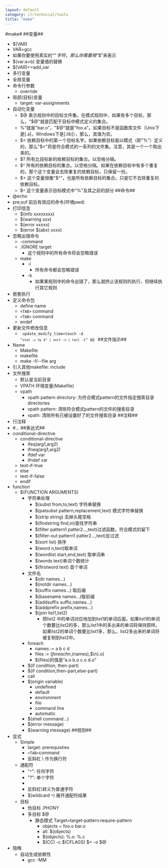 ```yaml
---
layout: default
category: it/technical/tools
title: "make"
---
```


#make#
##变量##
* $(VAR)
* VAR=gcc
* 如果你要使用真实的“$”字符，那么你需要用“$$”来表示
* $(var:a=b) 变量值的替换
* $(VAR)+=add_var
* 多行变量
* 全局变量
* 命令行参数
  * override
* 局部(目标)变量
  * target: var-assignments
* 自动化变量
  * $@ 表示规则中的目标文件集。在模式规则中，如果有多个目标，那么，"$@"就是匹配于目标中模式定义的集合。 
  * $% 仅当目标是函数库文件中，表示规则中的目标成员名。例如，如果一个目标是"foo.a(bar.o)"，那么，"$%"就是"bar.o"，"$@"就是"foo.a"。如果目标不是函数库文件（Unix下是[.a]，Windows下是[.lib]），那么，其值为空。 
  * $< 依赖目标中的第一个目标名字。如果依赖目标是以模式（即"%"）定义的，那么"$<"将是符合模式的一系列的文件集。注意，其是一个一个取出来的。 
  * $?  所有比目标新的依赖目标的集合。以空格分隔。 
  * $^ 所有的依赖目标的集合。以空格分隔。如果在依赖目标中有多个重复的，那个这个变量会去除重复的依赖目标，只保留一份。 
  * $+ 这个变量很像"$^"，也是所有依赖目标的集合。只是它不去除重复的依赖目标。 
  * $`*` 这个变量表示目标模式中"%"及其之前的部分 
##命令##
* @echo
* pre;suf 前后有效应的命令(环境pwd)
* 打印信息
  * $(info xxxxxxxx)
  * $(warning xxx)
  * $(error xxxxx)
  * $(error $(abx) xxxx)
* 忽略出错命令
  * -command
  * .IGNORE target
    * 这个规则中的所有命令将会忽略错误
  * make
    * -i
      * 所有命令都会忽略错误
    * -k
      * 如果某规则中的命令出错了，那么就终止该规则的执行，但继续执行其它规则 
* 嵌套执行
* 定义命令包
  * define name
  * `<TAB>` command
  * `<TAB>` command
  * endef
* 更新文件修改信息
  * <code language="makefile"> update_modify_time=touch -d "``stat -c %y $^ | sort -n | tail -1``" $@ </code>
##文件指示##
* Name
  * Makefile
  * makefile
  * make -f/--file arg
* 引入其他makefile: include
* 文件搜索
  * 默认是当前目录
  * VPATH 环境变量(Makefile)
  * vpath
    * vpath pattern directory: 为符合模式pattern的文件指定搜索目录directories
    * vpath pattern: 清除符合模式pattern的文件的搜索目录
    * vpath: 清除所有已被设置好了的文件搜索目录
##注释##
* 行注释
* #...
##表达式##
* conditional-directive
  * conditional-directive
    * ifeq(arg1,arg2)
    * ifneq(arg1,arg2)
    * ifdef var
    * ifndef var
  * text-if-true
  * else
  * test-if-false
  * endif
* function
  * $(FUNCTION ARGUMENTS)
    * 字符串处理
      * $(subst from,to,text) 字符串替换
      * $(patsubst pattern,replacement,text) 模式字符串替换
      * $(strip string) 去掉头尾空格
      * $(findstring find,in)查找字符串
      * $(filter pattern1 patter2...,text)过滤函数，符合模式的留下
      * $(filter-out pattern1 patter2...,text)反过滤
      * $(sort list) 排序
      * $(word n,text)取单词
      * $(wordlist start,end,text) 取单词串
      * $(words text)单词个数统计
      * $(firstword text) 首个单词
    * 文件名
      * $(dir names...) 
      * $(notdir names...) 
      * $(suffix names...) 取后缀
      * $(basename names...)取前缀
      * $(addsuffix suffix,names...) 
      * $(addprefix prefix,names...) 
      * $(join list1,list2)
        * 把list2 中的单词对应地加到list1的单词后面。如果list1的单词个数要比list2的多，那么list1中的多出来的单词将保持原样。如果list2的单词个数要比list1多，那么，list2多出来的单词将被复制到list2中。
    * foreach
      * names := a b c d
      * files := $(foreach n,$(names),$(n).o)
      * $(files)的值是“a.o b.o c.o d.o”
    * $(if condition, then-part) 
    * $(if condition,then-part,else-part)
    * call
    * $(origin variable)
      * undefined
      * default
      * environment
      * file
      * command line
      * automatic
    * $(shell command...)
    * $(error message)
    * $(warning message)
##规则##
* 显式
  * Simple
    * target: prerequisties
    * `<TAB>`command
    * 反斜杠 \ 作为换行符
  * 通配符
    * "`*`": 任何字符
    * "?": 单个字符
    * [...]: 集合中的一个字符
    * 反斜杠\转义为普通字符
    * $(wildcard `*`) 展开通配符结果
  * 目标
    * 伪目标 .PHONY
    * 多目标 $@
      * 静态模式 Target=target-pattern:require-pattern
        * objects = foo.o bar.o
        * all: $(objects)
        * $(objects): %.o: %.c
        * $(CC) -c $(CFLAGS) $< -o $@ 
* 隐晦
  * 自动生成依赖性
    * gcc -MM
